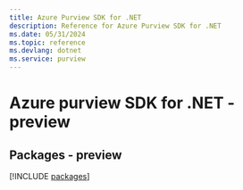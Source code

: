 ```yaml
---
title: Azure Purview SDK for .NET
description: Reference for Azure Purview SDK for .NET
ms.date: 05/31/2024
ms.topic: reference
ms.devlang: dotnet
ms.service: purview
---
```

# Azure purview SDK for .NET - preview
## Packages - preview
[!INCLUDE [packages](purview-index.md)]